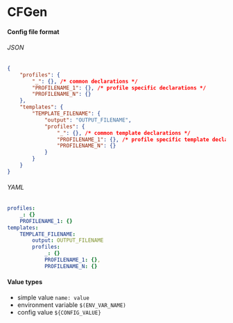 CFGen
=====

#### Config file format

###### JSON

```json
{
    "profiles": {
        "_": {}, /* common declarations */
        "PROFILENAME_1": {}, /* profile specific declarations */
        "PROFILENAME_N": {}
    },
    "templates": {
        "TEMPLATE_FILENAME": {
            "output": "OUTPUT_FILENAME",
            "profiles": {
                "_": {}, /* common template declarations */
                "PROFILENAME_1": {}, /* profile specific template declarations */
                "PROFILENAME_N": {}
            }
        }
    }
}
```

###### YAML

```yaml
profiles:
    _: {}
    PROFILENAME_1: {}
templates:
    TEMPLATE_FILENAME:
        output: OUTPUT_FILENAME
        profiles:
            _: {}
            PROFILENAME_1: {},
            PROFILENAME_N: {}
```


#### Value types

- simple value `name: value`
- environment variable `$(ENV_VAR_NAME)`
- config value `${CONFIG_VALUE}`
